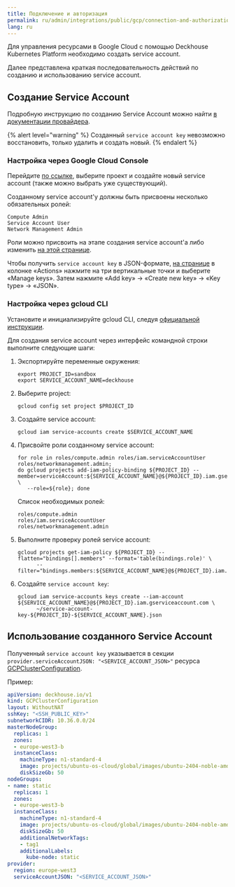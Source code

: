```yaml
---
title: Подключение и авторизация
permalink: ru/admin/integrations/public/gcp/сonnection-and-authorization.html
lang: ru
---
```


Для управления ресурсами в Google Cloud с помощью Deckhouse Kubernetes Platform необходимо создать service account.

Далее представлена краткая последовательность действий по созданию и использованию service account.

## Создание Service Account

Подробную инструкцию по созданию Service Account можно найти [в документации провайдера](https://cloud.google.com/iam/docs/service-accounts).

{% alert level="warning" %}
Созданный `service account key` невозможно восстановить, только удалить и создать новый.
{% endalert %}

### Настройка через Google Cloud Console

Перейдите [по ссылке](https://console.cloud.google.com/iam-admin/serviceaccounts), выберите проект и создайте новый service account (также можно выбрать уже существующий).

Созданному service account'у должны быть присвоены несколько обязательных ролей:

```text
Compute Admin
Service Account User
Network Management Admin
```

Роли можно присвоить на этапе создания service account'а либо изменить [на этой странице](https://console.cloud.google.com/iam-admin/iam).

Чтобы получить `service account key` в JSON-формате, [на странице](https://console.cloud.google.com/iam-admin/serviceaccounts) в колонке «Actions» нажмите  на три вертикальные точки и выберите «Manage keys». Затем нажмите «Add key» → «Create new key» → «Key type» → «JSON».

### Настройка через gcloud CLI

Установите и инициализируйте gcloud CLI, следуя [официальной инструкции](https://cloud.google.com/sdk/docs/install-sdk).

Для создания service account через интерфейс командной строки выполните следующие шаги:

1. Экспортируйте переменные окружения:

   ```shell
   export PROJECT_ID=sandbox
   export SERVICE_ACCOUNT_NAME=deckhouse
   ```

1. Выберите project:

   ```shell
   gcloud config set project $PROJECT_ID
   ```

1. Создайте service account:

   ```shell
   gcloud iam service-accounts create $SERVICE_ACCOUNT_NAME
   ```

1. Присвойте роли созданному service account:

   ```shell
   for role in roles/compute.admin roles/iam.serviceAccountUser roles/networkmanagement.admin;
   do gcloud projects add-iam-policy-binding ${PROJECT_ID} --member=serviceAccount:${SERVICE_ACCOUNT_NAME}@${PROJECT_ID}.iam.gserviceaccount.com \
      --role=${role}; done
   ```

   Список необходимых ролей:

   ```text
   roles/compute.admin
   roles/iam.serviceAccountUser
   roles/networkmanagement.admin
   ```

1. Выполните проверку ролей service account:

   ```shell
   gcloud projects get-iam-policy ${PROJECT_ID} --flatten="bindings[].members" --format='table(bindings.role)' \
         --filter="bindings.members:${SERVICE_ACCOUNT_NAME}@${PROJECT_ID}.iam.gserviceaccount.com"
   ```

1. Создайте `service account key`:

   ```shell
   gcloud iam service-accounts keys create --iam-account ${SERVICE_ACCOUNT_NAME}@${PROJECT_ID}.iam.gserviceaccount.com \
         ~/service-account-key-${PROJECT_ID}-${SERVICE_ACCOUNT_NAME}.json
   ```

## Использование созданного Service Account

Полученный `service account key` указывается в секции `provider.serviceAccountJSON: "<SERVICE_ACCOUNT_JSON>"` ресурса [GCPClusterConfiguration](TODO).

Пример:

```yaml
apiVersion: deckhouse.io/v1
kind: GCPClusterConfiguration
layout: WithoutNAT
sshKey: "<SSH_PUBLIC_KEY>"
subnetworkCIDR: 10.36.0.0/24
masterNodeGroup:
  replicas: 1
  zones:
  - europe-west3-b
  instanceClass:
    machineType: n1-standard-4
    image: projects/ubuntu-os-cloud/global/images/ubuntu-2404-noble-amd64-v20240523a
    diskSizeGb: 50
nodeGroups:
- name: static
  replicas: 1
  zones:
  - europe-west3-b
  instanceClass:
    machineType: n1-standard-4
    image: projects/ubuntu-os-cloud/global/images/ubuntu-2404-noble-amd64-v20240523a
    diskSizeGb: 50
    additionalNetworkTags:
    - tag1
    additionalLabels:
      kube-node: static
provider:
  region: europe-west3
  serviceAccountJSON: "<SERVICE_ACCOUNT_JSON>"
```
